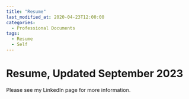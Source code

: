 ```yaml
---
title: "Resume"
last_modified_at: 2020-04-23T12:00:00
categories:
  - Professional Documents
tags:
  - Resume
  - Self
---
```


# Resume, Updated September 2023

Please see my LinkedIn page for more information.

<object data="assets/Thomas_Seth_Resume_202309.pdf" width="1000" height="1000" type='application/pdf'></object>

